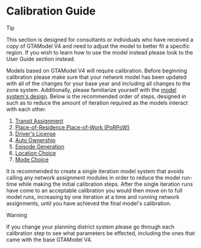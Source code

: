 # Calibration Guide

> [!Tip]
> This section is designed for consultants or individuals who have received a copy of
> GTAModel V4 and need to adjust the model to better fit a specific region.  If you
> wish to learn how to use the model instead please look to the User Guide section instead.

Models based on GTAModel V4 will require calibration. Before beginning calibration please make sure that your network
model has been updated with all of the changes for your base year and including all changes
to the zone system.  Additionally, please familiarize yourself 
with the [model system's design](../model_design/overview.md).
Below is the recommended order of steps, designed in such as to reduce the
amount of iteration required as the models interact with each other.

1. [Transit Assignment](transit_assignment.md)
2. [Place-of-Residence Place-of-Work (PoRPoW)](porpow.md)
3. [Driver's License](dlic.md)
4. [Auto Ownership](auto_ownership.md)
5. [Episode Generation](episode_generation.md)
6. [Location Choice](location_choice.md)
7. [Mode Choice](mode_choice.md)

It is recommended to create a single iteration model system that avoids calling any network
assignment modules in order to reduce the model run-time while making the initial calibration
steps.  After the single iteration runs have come to an acceptable calibration you would then
move on to full model runs, increasing by one iteration at a time and running network assignments,
until you have achieved the final model's calibration.

> [!Warning]
> If you change your planning district system please go through each calibration step to
> see what parameters be effected, including the ones that came with the base GTAModel V4.